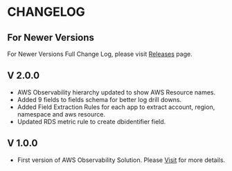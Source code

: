 # CHANGELOG

## For Newer Versions

For Newer Versions Full Change Log, please visit [Releases](https://github.com/SumoLogic/sumologic-solution-templates/releases) page.

## V 2.0.0
- AWS Observability hierarchy updated to show AWS Resource names.
- Added 9 fields to fields schema for better log drill downs.
- Added Field Extraction Rules for each app to extract account, region, namespace and aws resource.
- Updated RDS metric rule to create dbidentifier field. 

## V 1.0.0
- First version of AWS Observability Solution. Please [Visit](https://help.sumologic.com/Solutions/AWS_Observability_Solution) for more details.
